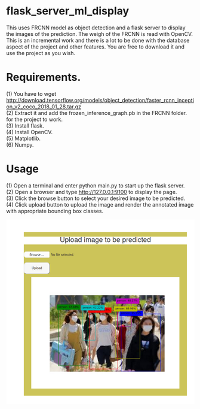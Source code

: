 # flask_server_ml_display
This uses FRCNN model as object detection and a flask server to display the images of the prediction. The weigh of the FRCNN is read with OpenCV. This is an incremental work and there is a lot to be done with the database aspect of the project and other features. You are free to download it and use the project as you wish. <br/>

# Requirements. 
(1) You have to wget http://download.tensorflow.org/models/object_detection/faster_rcnn_inception_v2_coco_2018_01_28.tar.gz  <br/>
(2) Extract it and add the frozen_inference_graph.pb in the FRCNN folder. for the project to work. <br/>
(3) Install flask. <br/> 
(4) Install OpenCV. <br/> 
(5) Matplotlib. <br/> 
(6) Numpy. <br/> 

# Usage
(1) Open a terminal and enter python main.py to start up the flask server. <br/>
(2) Open a browser and type http://127.0.0.1:9100 to display the page. <br/>
(3) Click the browse button to select your desired image to be predicted. <br/>
(4) Click upload button to upload the image and render the annotated image with appropriate bounding box classes. <br/>


![alt text](https://github.com/adezoguns/flask_server_ml_display/blob/main/screenshot.png)


